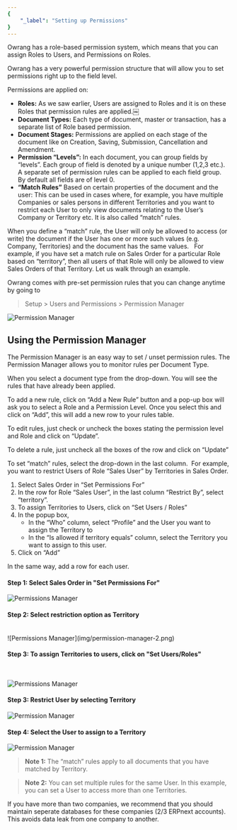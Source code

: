 ```yaml
---
{
	"_label": "Setting up Permissions"
}
---
```

Owrang has a role-based permission system, which means that you can assign Roles to Users, and Permissions on Roles.

Owrang has a very powerful permission structure that will allow you to set permissions right up to the field level.

Permissions are applied on:

- **Roles:** As we saw earlier, Users are assigned to Roles and it is on these Roles that permission rules are applied.￼
- **Document Types:** Each type of document, master or transaction, has a separate list of Role based permission.
- **Document Stages:** Permissions are applied on each stage of the document like on Creation, Saving, Submission, Cancellation and Amendment. 
- **Permission “Levels”:** In each document, you can group fields by “levels”. Each group of field is denoted by a unique number (1,2,3 etc.). A separate set of permission rules can be applied to each field group. By default all fields are of level 0.
- **“Match Rules”** Based on certain properties of the document and the user: This can be used in cases where, for example, you have multiple Companies or sales persons in different Territories and you want to restrict each User to only view documents relating to the User’s Company or Territory etc. It is also called “match” rules.

When you define a “match” rule, the User will only be allowed to access (or write) the document if the User has one or more such values (e.g. Company, Territories) and the document has the same values.   For example, if you have set a match rule on Sales Order for a particular Role based on “territory”, then all users of that Role will only be allowed to view Sales Orders of that Territory. Let us walk through an example.

Owrang comes with pre-set permission rules that you can change anytime by going to

> Setup > Users and Permissions > Permission Manager

![Permission Manager](img/permission-manager.png)




## Using the Permission Manager

The Permission Manager is an easy way to set / unset permission rules. The Permission Manager allows you to monitor rules per Document Type.

When you select a document type from the drop-down. You will see the rules that have already been applied.

To add a new rule, click on “Add a New Rule” button and a pop-up box will ask you to select a Role and a Permission Level. Once you select this and click on “Add”, this will add a new row to your rules table.

To edit rules, just check or uncheck the boxes stating the permission level and Role and click on “Update”.

To delete a rule, just uncheck all the boxes of the row and click on “Update” 

To set “match” rules, select the drop-down in the last column.  For example, you want to restrict Users of Role “Sales User” by Territories in Sales Order. 


1. Select Sales Order in “Set Permissions For”
1. In the row for Role “Sales User”, in the last column “Restrict By”, select “territory”.
1. To assign Territories to Users, click on “Set Users / Roles”
1. In the popup box, 
	- In the “Who” column, select “Profile” and the User you want to assign the Territory to
	- In the “Is allowed if territory equals” column, select the Territory you want to assign 	to this user.
1. Click on “Add”

In the same way, add a row for each user.

#### Step 1: Select Sales Order in "Set Permissions For"


![Permissions Manager](img/permission-manager-1.png)

#### Step 2: Select restriction option as Territory

<br>
![Permissions Manager](img/permission-manager-2.png)

<br>

#### Step 3: To assign Territories to users, click on "Set Users/Roles"

<br>

![Permissions Manager](img/permission-manager-3.png)


#### Step 3: Restrict User by selecting Territory


![Permission Manager](img/permission-manager-4.png)


#### Step 4: Select the User to assign to a Territory


![Permission Manager](img/permission-manager-5.png)


> **Note 1:** The “match” rules apply to all documents that you have matched by Territory.

> **Note 2:** You can set multiple rules for the same User. In this example, you can set a User to access more than one Territories.
 

If you have more than two companies, we recommend that you should maintain seperate databases for these companies (2/3 ERPnext accounts). This avoids data leak from one company to another.

